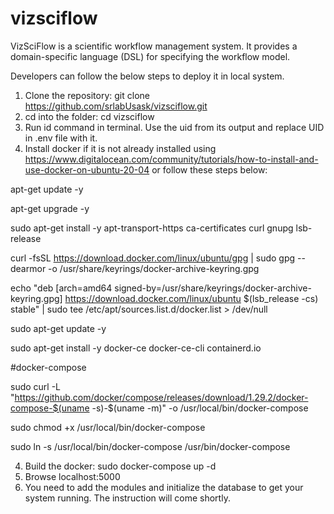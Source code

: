 # vizsciflow
VizSciFlow is a scientific workflow management system. It provides a domain-specific language (DSL) for specifying the workflow model.

Developers can follow the below steps to deploy it in local system.

1. Clone the repository: git clone https://github.com/srlabUsask/vizsciflow.git
2. cd into the folder: cd vizsciflow
3. Run id command in terminal. Use the uid from its output and replace UID in .env file with it.
4. Install docker if it is not already installed using https://www.digitalocean.com/community/tutorials/how-to-install-and-use-docker-on-ubuntu-20-04 or follow these steps below:

apt-get update -y

apt-get upgrade -y

sudo apt-get install -y apt-transport-https ca-certificates curl gnupg lsb-release

curl -fsSL https://download.docker.com/linux/ubuntu/gpg | sudo gpg --dearmor -o /usr/share/keyrings/docker-archive-keyring.gpg

echo "deb [arch=amd64 signed-by=/usr/share/keyrings/docker-archive-keyring.gpg] https://download.docker.com/linux/ubuntu $(lsb_release -cs) stable" | sudo tee /etc/apt/sources.list.d/docker.list > /dev/null

sudo apt-get update -y

sudo apt-get install -y docker-ce docker-ce-cli containerd.io

#docker-compose

sudo curl -L "https://github.com/docker/compose/releases/download/1.29.2/docker-compose-$(uname -s)-$(uname -m)" -o /usr/local/bin/docker-compose

sudo chmod +x /usr/local/bin/docker-compose

sudo ln -s /usr/local/bin/docker-compose /usr/bin/docker-compose

4. Build the docker: sudo docker-compose up -d
5. Browse localhost:5000
6. You need to add the modules and initialize the database to get your system running. The instruction will come shortly.
